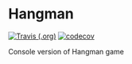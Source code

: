 # Hangman

[![Travis (.org)](https://img.shields.io/travis/svinkapeppa/hangman.svg)](https://travis-ci.org/svinkapeppa/hangman)
[![codecov](https://codecov.io/gh/svinkapeppa/hangman/branch/master/graph/badge.svg)](https://codecov.io/gh/svinkapeppa/hangman)

Console version of Hangman game
